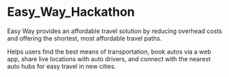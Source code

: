 # Easy_Way_Hackathon

Easy Way provides an affordable travel solution by reducing overhead costs and offering the shortest, most affordable travel paths.

Helps users find the best means of transportation, book autos via a web app, share live locations with auto drivers, and connect with the nearest auto hubs for easy travel in new cities.
